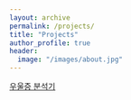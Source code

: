 ```yaml
---
layout: archive
permalink: /projects/
title: "Projects"
author_profile: true
header:
  image: "/images/about.jpg"
---
```

[우울증 분석기](https://shyoo90.github.io/prediction/)
